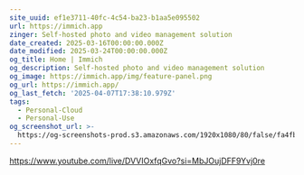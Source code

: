 ```yaml
---
site_uuid: ef1e3711-40fc-4c54-ba23-b1aa5e095502
url: https://immich.app
zinger: Self-hosted photo and video management solution
date_created: 2025-03-16T00:00:00.000Z
date_modified: 2025-03-24T00:00:00.000Z
og_title: Home | Immich
og_description: Self-hosted photo and video management solution
og_image: https://immich.app/img/feature-panel.png
og_url: https://immich.app/
og_last_fetch: '2025-04-07T17:38:10.979Z'
tags:
  - Personal-Cloud
  - Personal-Use
og_screenshot_url: >-
  https://og-screenshots-prod.s3.amazonaws.com/1920x1080/80/false/fa4fb83a89397e34c3da961ea52536910e24dbfc3fff8d5d21fd55c4fba4eea1.jpeg
---
```


https://www.youtube.com/live/DVVIOxfqGvo?si=MbJOujDFF9Yvj0re